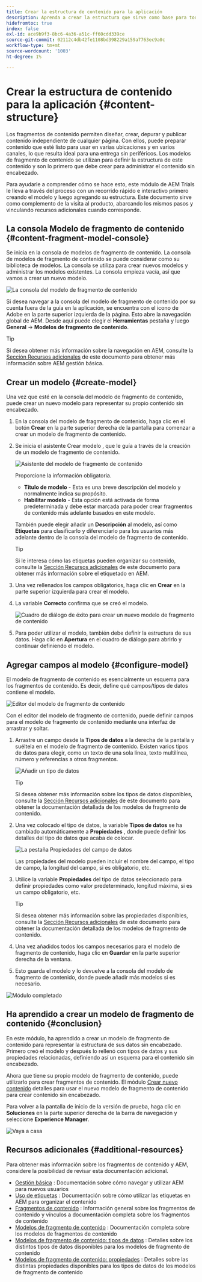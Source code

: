 ```yaml
---
title: Crear la estructura de contenido para la aplicación
description: Aprenda a crear la estructura que sirve como base para todo el contenido sin encabezado mediante AEM modelos de fragmento de contenido.
hidefromtoc: true
index: false
exl-id: ace9b9f3-8bc6-4a36-a51c-ff60cdd339ce
source-git-commit: 02112c4db42fe1108bd398229a159a7763ec9a0c
workflow-type: tm+mt
source-wordcount: '1003'
ht-degree: 1%

---
```


# Crear la estructura de contenido para la aplicación {#content-structure}

Los fragmentos de contenido permiten diseñar, crear, depurar y publicar contenido independiente de cualquier página. Con ellos, puede preparar contenido que esté listo para usar en varias ubicaciones y en varios canales, lo que resulta ideal para una entrega sin periféricos. Los modelos de fragmento de contenido se utilizan para definir la estructura de este contenido y son lo primero que debe crear para administrar el contenido sin encabezado.

Para ayudarle a comprender cómo se hace esto, este módulo de AEM Trials le lleva a través del proceso con un recorrido rápido e interactivo primero creando el modelo y luego agregando su estructura. Este documento sirve como complemento de la visita al producto, abarcando los mismos pasos y vinculando recursos adicionales cuando corresponde.

## La consola Modelo de fragmento de contenido {#content-fragment-model-console}

Se inicia en la consola de modelos de fragmento de contenido. La consola de modelos de fragmento de contenido se puede considerar como su biblioteca de modelos. La consola se utiliza para crear nuevos modelos y administrar los modelos existentes. La consola empieza vacía, así que vamos a crear un nuevo modelo.

![La consola del modelo de fragmento de contenido](assets/content-structure/content-fragment-model-console.png)

Si desea navegar a la consola del modelo de fragmento de contenido por su cuenta fuera de la guía en la aplicación, se encuentra con el icono de Adobe en la parte superior izquierda de la página. Esto abre la navegación global de AEM. Desde aquí puede elegir el **Herramientas** pestaña y luego **General** -> **Modelos de fragmento de contenido**.

>[!TIP]
>
>Si desea obtener más información sobre la navegación en AEM, consulte la [Sección Recursos adicionales](#additional-resources) de este documento para obtener más información sobre AEM gestión básica.

## Crear un modelo {#create-model}

Una vez que esté en la consola del modelo de fragmento de contenido, puede crear un nuevo modelo para representar su propio contenido sin encabezado.

1. En la consola del modelo de fragmento de contenido, haga clic en el botón **Crear** en la parte superior derecha de la pantalla para comenzar a crear un modelo de fragmento de contenido.

1. Se inicia el asistente Crear modelo , que le guía a través de la creación de un modelo de fragmento de contenido.

   ![Asistente del modelo de fragmento de contenido](assets/content-structure/model-wizard.png)

   Proporcione la información obligatoria.

   * **Título de modelo** - Esta es una breve descripción del modelo y normalmente indica su propósito.
   * **Habilitar modelo** - Esta opción está activada de forma predeterminada y debe estar marcada para poder crear fragmentos de contenido más adelante basados en este modelo.

   También puede elegir añadir un **Descripción** al modelo, así como **Etiquetas** para clasificarlo y diferenciarlo para los usuarios más adelante dentro de la consola del modelo de fragmento de contenido.

   >[!TIP]
   >
   >Si le interesa cómo las etiquetas pueden organizar su contenido, consulte la [Sección Recursos adicionales](#additional-resources) de este documento para obtener más información sobre el etiquetado en AEM.

1. Una vez rellenados los campos obligatorios, haga clic en **Crear** en la parte superior izquierda para crear el modelo.

1. La variable **Correcto** confirma que se creó el modelo.

   ![Cuadro de diálogo de éxito para crear un nuevo modelo de fragmento de contenido](assets/content-structure/success.png)

1. Para poder utilizar el modelo, también debe definir la estructura de sus datos. Haga clic en **Apertura** en el cuadro de diálogo para abrirlo y continuar definiendo el modelo.

## Agregar campos al modelo {#configure-model}

El modelo de fragmento de contenido es esencialmente un esquema para los fragmentos de contenido. Es decir, define qué campos/tipos de datos contiene el modelo.

![Editor del modelo de fragmento de contenido](assets/content-structure/model-editor.png)

Con el editor del modelo de fragmento de contenido, puede definir campos para el modelo de fragmento de contenido mediante una interfaz de arrastrar y soltar.

1. Arrastre un campo desde la **Tipos de datos** a la derecha de la pantalla y suéltela en el modelo de fragmento de contenido. Existen varios tipos de datos para elegir, como un texto de una sola línea, texto multilínea, número y referencias a otros fragmentos.

   ![Añadir un tipo de datos](assets/content-structure/drop-fields.png)

   >[!TIP]
   >
   >Si desea obtener más información sobre los tipos de datos disponibles, consulte la [Sección Recursos adicionales](#additional-resources) de este documento para obtener la documentación detallada de los modelos de fragmento de contenido.

1. Una vez colocado el tipo de datos, la variable **Tipos de datos** se ha cambiado automáticamente a **Propiedades** , donde puede definir los detalles del tipo de datos que acaba de colocar.

   ![La pestaña Propiedades del campo de datos](assets/content-structure/data-type-properties.png)

   Las propiedades del modelo pueden incluir el nombre del campo, el tipo de campo, la longitud del campo, si es obligatorio, etc.

1. Utilice la variable **Propiedades** del tipo de datos seleccionado para definir propiedades como valor predeterminado, longitud máxima, si es un campo obligatorio, etc.

   >[!TIP]
   >
   >Si desea obtener más información sobre las propiedades disponibles, consulte la [Sección Recursos adicionales](#additional-resources) de este documento para obtener la documentación detallada de los modelos de fragmento de contenido.

1. Una vez añadidos todos los campos necesarios para el modelo de fragmento de contenido, haga clic en **Guardar** en la parte superior derecha de la ventana.

1. Esto guarda el modelo y lo devuelve a la consola del modelo de fragmento de contenido, donde puede añadir más modelos si es necesario.

![Módulo completado](assets/content-structure/content-fragment-model-console-populated.png)

## Ha aprendido a crear un modelo de fragmento de contenido {#conclusion}

En este módulo, ha aprendido a crear un modelo de fragmento de contenido para representar la estructura de sus datos sin encabezado. Primero creó el modelo y después lo rellenó con tipos de datos y sus propiedades relacionadas, definiendo así un esquema para el contenido sin encabezado.

Ahora que tiene su propio modelo de fragmento de contenido, puede utilizarlo para crear fragmentos de contenido. El módulo [Crear nuevo contenido](create-content.md) detalles para usar el nuevo modelo de fragmento de contenido para crear contenido sin encabezado.

Para volver a la pantalla de inicio de la versión de prueba, haga clic en **Soluciones** en la parte superior derecha de la barra de navegación y seleccione **Experience Manager**.

![Vaya a casa](assets/content-structure/home.png)

## Recursos adicionales {#additional-resources}

Para obtener más información sobre los fragmentos de contenido y AEM, considere la posibilidad de revisar esta documentación adicional.

* [Gestión básica](/help/sites-cloud/authoring/getting-started/basic-handling.md) : Documentación sobre cómo navegar y utilizar AEM para nuevos usuarios
* [Uso de etiquetas](/help/sites-cloud/authoring/features/tags.md) : Documentación sobre cómo utilizar las etiquetas en AEM para organizar el contenido
* [Fragmentos de contenido](/help/assets/content-fragments/content-fragments.md) : Información general sobre los fragmentos de contenido y vínculos a documentación completa sobre los fragmentos de contenido
* [Modelos de fragmento de contenido](/help/assets/content-fragments/content-fragments-models.md) : Documentación completa sobre los modelos de fragmentos de contenido
* [Modelos de fragmento de contenido: tipos de datos](/help/assets/content-fragments/content-fragments-models.md#data-types) : Detalles sobre los distintos tipos de datos disponibles para los modelos de fragmento de contenido
* [Modelos de fragmento de contenido: propiedades](/help/assets/content-fragments/content-fragments-models.md#data-types) : Detalles sobre las distintas propiedades disponibles para los tipos de datos de los modelos de fragmento de contenido
